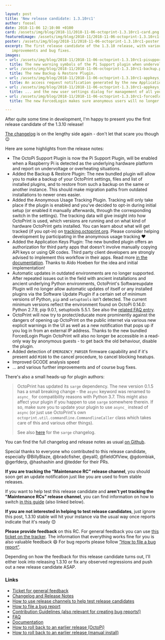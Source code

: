```yaml
---

layout: post
title: 'New release candidate: 1.3.10rc1'
author: foosel
date: 2018-11-06 12:10:00 +0100
card: /assets/img/blog/2018-11/2018-11-06-octoprint-1.3.10rc1-card.png
featuredimage: /assets/img/blog/2018-11/2018-11-06-octoprint-1.3.10rc1-card.png
poster: /assets/img/blog/2018-11/2018-11-06-octoprint-1.3.10rc1-poster.png
excerpt: The first release candidate of the 1.3.10 release, with various
   improvements and bug fixes.
images:
- url: /assets/img/blog/2018-11/2018-11-06-octoprint-1.3.10rc1-pisupport.png
  title: The new warning symbols of the Pi Support plugin when undervoltage and overheating are detected.
- url: /assets/img/blog/2018-11/2018-11-06-octoprint-1.3.10rc1-backup.png
  title: The new Backup & Restore Plugin.
- url: /assets/img/blog/2018-11/2018-11-06-octoprint-1.3.10rc1-appkeys_notification.png
  title: An access request notification generated by the new Application Keys Plugin...
- url: /assets/img/blog/2018-11/2018-11-06-octoprint-1.3.10rc1-appkeys_usersettings.png
  title: ... and the new user settings dialog for management of all your Application Keys.
- url: /assets/img/blog/2018-11/2018-11-06-octoprint-1.3.10rc1-forcedlogin.png
  title: The new ForcedLogin makes sure anonymous users will no longer be able to watch your prints.

---
```


After quite some time in development, I'm happy to present you the first release candidate of the 1.3.10 release!

[The changelog](https://github.com/foosel/OctoPrint/releases/tag/1.3.10rc1) is on the lengthy side again - don't let 
that scare you though 😉

Here are some highlights from the release notes:

  * The OctoPi Support Plugin is now the Pi Support Plugin, will be enabled when a Raspberry Pi is detected as the underlying hardware platform and report on undervoltage or overheating situations.
  * Added the Backup & Restore Plugin: The new bundled plugin will allow you to make a backup of your OctoPrint settings, files and list of installed plugins, and to restore from such a backup on the same or another instance. This should make migration paths from outdated installations to newer ones easier.
  * Added the Anonymous Usage Tracking Plugin. Tracking will only take place if the plugin is enabled and you've decided to opt-in during initial setup (or enabled it manually afterwards, through the corresponding switch in the settings). The tracking data will give insight into how OctoPrint is used, which versions are running and on what kind of hardware OctoPrint gets installed. You can learn about what will get tracked (if you opt-in) on [tracking.octoprint.org](https://tracking.octoprint.org). Please consider helping development by participating in the anonymous usage tracking ❤ 
  * Added the Application Keys Plugin: The new bundled plugin offers an authorization for third party apps that doesn't involve manually copying API keys or using QR codes. Third party client developers are strongly advised to implement this workflow in their apps. Read more [in the documentation](http://docs.octoprint.org/en/maintenance/bundledplugins/appkeys.html). Thanks to Aldo Hoeben for the idea and initial implementation!
  * Automatic updates in outdated environments are no longer supported. After repeated issues out in the field with ancient installations and ancient underlying Python environments, OctoPrint's Softwareupdate Plugin will no longer allow automatic updates of itself or any installed plugins via the Software Update Plugin if a certain set of minimum versions of Python, `pip` and `setuptools` isn't detected. The current minimum versions reflect the environment found on OctoPi 0.14.0: Python 2.7.9, pip 9.0.1, setuptools 5.5.1. See also the [related FAQ entry](https://faq.octoprint.org/unsupported-python-environment).
  * OctoPrint will now try to protect/educate more prominently against the dangers of opening up OctoPrint on the public internet via various new explicit warnings in the UI as well as a new notification that pops up if you log in from an external IP address. Thanks to the new bundled ForcedLogin Plugin OctoPrint will also no longer be accessible in a read-only way by anonymous guests - to get back the old behaviour, disable the plugin.
  * Added detection of `EMERGENCY_PARSER` firmware capability and if it's present add `M108` to the cancel procedure, to cancel blocking heatups.
  * Improved GCODE analysis speed
  * ... and various further improvements and of course bug fixes.

There's also a small heads-up for plugin authors:

> OctoPrint has updated its `sarge` dependency. The new version 0.1.5 has a small breaking change - the `async` keyword was renamed to `async_` for compatibility reasons with Python 3.7. This might also affect your plugin if you happen to use `sarge` somewhere therein. If so, make sure you to update your plugin to use `async_` instead of `async` (or just use OctoPrint's own `octoprint.util.commandline.CommandlineCaller` class which takes care of this and various other things).
>
> See also [here](https://sarge.readthedocs.io/en/latest/overview.html#id1) for the `sarge` changelog.

You can find the full changelog and release notes as usual [on Github](https://github.com/foosel/OctoPrint/releases/tag/1.3.10rc1).

Special thanks to everyone who contributed to this release candidate, especially @BillyBlaze, @bradcfisher, @eyal0, @fieldOfView, 
@gdombiak, @gerfderp, @hashashin and @tedder for their PRs.

**If you are tracking the "Maintenance RC" release channel**, you should soon get an update notification just like you 
are used to from stable releases.

If you want to help test this release candidate and **aren't yet tracking the "Maintenance RCs" release channel**, you
can find information on how to switch [in this guide](https://discourse.octoprint.org/t/how-to-use-the-release-channels-to-help-test-release-candidates/402)
(also linked below).

**If you are not interested in helping to test release candidates**, just ignore this post, 1.3.10 stable will hit 
your instance via the usual way once reports indicate that it's ready 😊

**Please provide feedback** on this RC. For general feedback you can use 
[this ticket on the tracker](https://github.com/foosel/OctoPrint/issues/2871).
The information that everything works fine for you is also valuable feedback 😄 For bug reports please follow
["How to file a bug report"](https://github.com/foosel/OctoPrint/blob/master/CONTRIBUTING.md#how-to-file-a-bug-report).

Depending on how the feedback for this release candidate turns out, I'll either look into releasing 1.3.10 or fix any 
observed regressions and push out a new release candidate ASAP.

### Links

  * [Ticket for general feedback](https://github.com/foosel/OctoPrint/issues/2871)
  * [Changelog and Release Notes](https://github.com/foosel/OctoPrint/releases/tag/1.3.10rc1)
  * [How to use release channels to help test release candidates](https://discourse.octoprint.org/t/how-to-use-the-release-channels-to-help-test-release-candidates/402)
  * [How to file a bug report](https://github.com/foosel/OctoPrint/blob/master/CONTRIBUTING.md#how-to-file-a-bug-report)
  * [Contribution Guidelines (also relevant for creating bug reports!)](https://github.com/foosel/OctoPrint/blob/master/CONTRIBUTING.md)
  * [FAQ](https://faq.octoprint.org)
  * [Documentation](http://docs.octoprint.org/)
  * [How to roll back to an earlier release (OctoPi)](https://discourse.octoprint.org/t/how-can-i-revert-to-an-older-version-of-the-octoprint-installation-on-my-octopi-image/205)
  * [How to roll back to an earlier release (manual install)](https://discourse.octoprint.org/t/how-can-i-roll-back-to-an-earlier-version-after-an-update/234)
